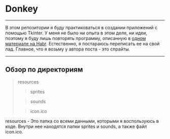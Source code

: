 # Donkey

___

В этом репозитории я буду практиковаться в создании приложений с помощью Tkinter. 
У меня не было ни опыта в этом деле, ни идеи, поэтому я буду лишь повторять программу, 
описанную в [одном материале на Habr](https://habr.com/ru/articles/831198/). Естественно,
 я постараюсь переписать ее на свой лад. Главное, что я возьму у автора поста - это спрайты.

___

## Обзор по директориям

> resources
>> sprites
> 
>> sounds
> 
>> icon.ico

resources - Это папка со всеми данными, которыми я воспользуюсь в коде. 
Внутри нее находятся папки sprites и sounds, а также файл icon.ico.